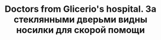---
title: 'Doctors from Glicerio&#039;s hospital. За стеклянными дверьми видны носилки для скорой помощи'
location: ''

tags: [all]
category: brazil-by-bicycle-2012
---